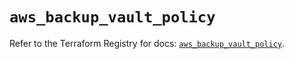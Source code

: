 # `aws_backup_vault_policy`

Refer to the Terraform Registry for docs: [`aws_backup_vault_policy`](https://registry.terraform.io/providers/hashicorp/aws/6.5.0/docs/resources/backup_vault_policy).
